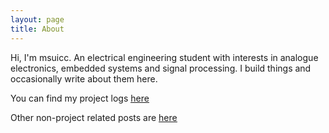 ```yaml
---
layout: page
title: About
---
```

Hi, I'm msuicc. An electrical engineering student with interests in analogue electronics, embedded systems and signal processing. I build things and occasionally write about them here. 

You can find my project logs [<u>here</u>](https://msuicc.github.io/projects)

Other non-project related posts are [<u>here</u>](https://msuicc.github.io/archive)


<!---
This is the base Jekyll theme. You can find out more info about customizing your Jekyll theme, as well as basic Jekyll usage documentation at [jekyllrb.com](https://jekyllrb.com/)

You can find the source code for Minima at GitHub:
[jekyll][jekyll-organization] /
[minima](https://github.com/jekyll/minima)

You can find the source code for Jekyll at GitHub:
[jekyll][jekyll-organization] /
[jekyll](https://github.com/jekyll/jekyll)


[jekyll-organization]: https://github.com/jekyll


![github](/assets/github-icon-dark-transparent.png){:height="25px" width="25px"}&nbsp;[Github](https://github.com/msuicc)\\
![linkedin](/assets/linkedin-logo-dark.png){:height="20px" width ="20px"}&nbsp;&nbsp;[LinkedIn](https://www.linkedin.com)
-->
